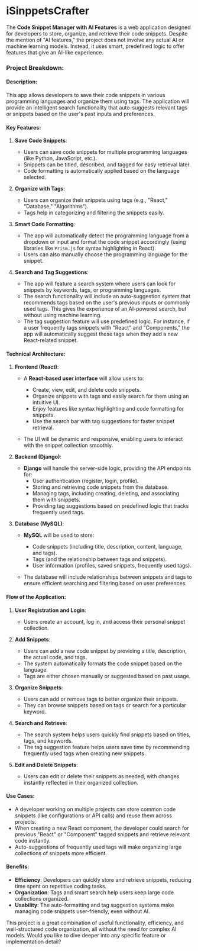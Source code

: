 # iSinppetsCrafter

The **Code Snippet Manager with AI Features** is a web application designed for developers to store, organize, and retrieve their code snippets. Despite the mention of "AI features," the project does not involve any actual AI or machine learning models. Instead, it uses smart, predefined logic to offer features that give an AI-like experience.

### Project Breakdown:

#### **Description**:
This app allows developers to save their code snippets in various programming languages and organize them using tags. The application will provide an intelligent search functionality that auto-suggests relevant tags or snippets based on the user's past inputs and preferences.

#### **Key Features**:

1. **Save Code Snippets**:
   - Users can save code snippets for multiple programming languages (like Python, JavaScript, etc.).
   - Snippets can be titled, described, and tagged for easy retrieval later.
   - Code formatting is automatically applied based on the language selected.

2. **Organize with Tags**:
   - Users can organize their snippets using tags (e.g., "React," "Database," "Algorithms").
   - Tags help in categorizing and filtering the snippets easily.

3. **Smart Code Formatting**:
   - The app will automatically detect the programming language from a dropdown or input and format the code snippet accordingly (using libraries like `Prism.js` for syntax highlighting in React).
   - Users can also manually choose the programming language for the snippet.

4. **Search and Tag Suggestions**:
   - The app will feature a search system where users can look for snippets by keywords, tags, or programming languages.
   - The search functionality will include an auto-suggestion system that recommends tags based on the user's previous inputs or commonly used tags. This gives the experience of an AI-powered search, but without using machine learning.
   - The tag suggestion feature will use predefined logic. For instance, if a user frequently tags snippets with "React" and "Components," the app will automatically suggest these tags when they add a new React-related snippet.

#### **Technical Architecture**:

1. **Frontend (React)**:
   - A **React-based user interface** will allow users to:
     - Create, view, edit, and delete code snippets.
     - Organize snippets with tags and easily search for them using an intuitive UI.
     - Enjoy features like syntax highlighting and code formatting for snippets.
     - Use the search bar with tag suggestions for faster snippet retrieval.
   
   - The UI will be dynamic and responsive, enabling users to interact with the snippet collection smoothly.

2. **Backend (Django)**:
   - **Django** will handle the server-side logic, providing the API endpoints for:
     - User authentication (register, login, profile).
     - Storing and retrieving code snippets from the database.
     - Managing tags, including creating, deleting, and associating them with snippets.
     - Providing tag suggestions based on predefined logic that tracks frequently used tags.

3. **Database (MySQL)**:
   - **MySQL** will be used to store:
     - Code snippets (including title, description, content, language, and tags).
     - Tags (and the relationship between tags and snippets).
     - User information (profiles, saved snippets, frequently used tags).
   
   - The database will include relationships between snippets and tags to ensure efficient searching and filtering based on user preferences.

#### **Flow of the Application**:

1. **User Registration and Login**:
   - Users create an account, log in, and access their personal snippet collection.

2. **Add Snippets**:
   - Users can add a new code snippet by providing a title, description, the actual code, and tags.
   - The system automatically formats the code snippet based on the language.
   - Tags are either chosen manually or suggested based on past usage.

3. **Organize Snippets**:
   - Users can add or remove tags to better organize their snippets.
   - They can browse snippets based on tags or search for a particular keyword.

4. **Search and Retrieve**:
   - The search system helps users quickly find snippets based on titles, tags, and keywords.
   - The tag suggestion feature helps users save time by recommending frequently used tags when creating new snippets.

5. **Edit and Delete Snippets**:
   - Users can edit or delete their snippets as needed, with changes instantly reflected in their organized collection.

#### **Use Cases**:

- A developer working on multiple projects can store common code snippets (like configurations or API calls) and reuse them across projects.
- When creating a new React component, the developer could search for previous "React" or "Component" tagged snippets and retrieve relevant code instantly.
- Auto-suggestions of frequently used tags will make organizing large collections of snippets more efficient.

#### **Benefits**:

- **Efficiency**: Developers can quickly store and retrieve snippets, reducing time spent on repetitive coding tasks.
- **Organization**: Tags and smart search help users keep large code collections organized.
- **Usability**: The auto-formatting and tag suggestion systems make managing code snippets user-friendly, even without AI.

This project is a great combination of useful functionality, efficiency, and well-structured code organization, all without the need for complex AI models. Would you like to dive deeper into any specific feature or implementation detail?
